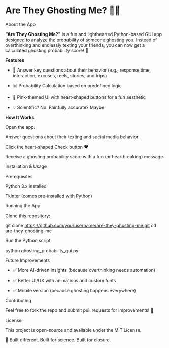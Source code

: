 # Are They Ghosting Me? 🤔💀

About the App

**"Are They Ghosting Me?"** is a fun and lighthearted Python-based GUI app designed to analyze the probability of someone ghosting you. Instead of overthinking and endlessly texting your friends, you can now get a calculated ghosting probability score! 🎯

**Features**

- 💬 Answer key questions about their behavior (e.g., response time, interaction, excuses, reels, stories, and trips)

- 📊 Probability Calculation based on predefined logic

- 🎨 Pink-themed UI with heart-shaped buttons for a fun aesthetic

- 💡 Scientific? No. Painfully accurate? Maybe.

**How It Works**

Open the app.

Answer questions about their texting and social media behavior.

Click the heart-shaped Check button ❤️.

Receive a ghosting probability score with a fun (or heartbreaking) message.

Installation & Usage

Prerequisites

Python 3.x installed

Tkinter (comes pre-installed with Python)

Running the App

Clone this repository:

git clone https://github.com/yourusername/are-they-ghosting-me.git
cd are-they-ghosting-me

Run the Python script:

python ghosting_probability_gui.py

Future Improvements

- ✅ More AI-driven insights (because overthinking needs automation)

- ✅ Better UI/UX with animations and custom fonts

- ✅ Mobile version (because ghosting happens everywhere)

Contributing

Feel free to fork the repo and submit pull requests for improvements! 🎉

License

This project is open-source and available under the MIT License.

📱 Built different. Built for science. Built for closure.

